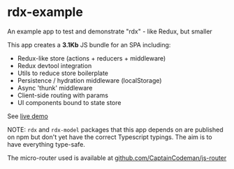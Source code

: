 # rdx-example

An example app to test and demonstrate "rdx" - like Redux, but smaller

This app creates a **3.1Kb** JS bundle for an SPA including:

* Redux-like store (actions + reducers + middleware)
* Redux devtool integration
* Utils to reduce store boilerplate
* Persistence / hydration middleware (localStorage)
* Async 'thunk' middleware
* Client-side routing with params
* UI components bound to state store

See [live demo](https://captaincodeman.github.io/rdx-example/)

NOTE: `rdx` and `rdx-model` packages that this app depends on are published
on npm but don't yet have the correct Typescript typings. The aim is to have
everything type-safe.

The micro-router used is available at [github.com/CaptainCodeman/js-router](https://github.com/CaptainCodeman/js-router)